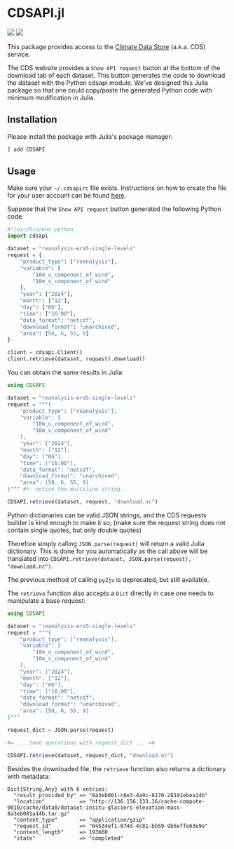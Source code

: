 # CDSAPI.jl

[![][build-img]][build-url] [![][codecov-img]][codecov-url]

This package provides access to the [Climate Data Store](https://cds.climate.copernicus.eu) (a.k.a. CDS) service.

The CDS website provides a `Show API request` button at the bottom of the download tab of each dataset.
This button generates the code to download the dataset with the Python cdsapi module. We've designed this
Julia package so that one could copy/paste the generated Python code with minimum modification in Julia.

## Installation

Please install the package with Julia's package manager:

```julia
] add CDSAPI
```

## Usage

Make sure your `~/.cdsapirc` file exists. Instructions on how to create the file for your user account can be found
[here](https://cds.climate.copernicus.eu/how-to-api).

Suppose that the `Show API request` button generated the following Python code:

```python
#!/usr/bin/env python
import cdsapi

dataset = "reanalysis-era5-single-levels"
request = {
    "product_type": ["reanalysis"],
    "variable": [
        "10m_u_component_of_wind",
        "10m_v_component_of_wind"
    ],
    "year": ["2024"],
    "month": ["12"],
    "day": ["06"],
    "time": ["16:00"],
    "data_format": "netcdf",
    "download_format": "unarchived",
    "area": [58, 6, 55, 9]
}

client = cdsapi.Client()
client.retrieve(dataset, request).download()
```

You can obtain the same results in Julia:

```julia
using CDSAPI

dataset = "reanalysis-era5-single-levels"
request = """{
    "product_type": ["reanalysis"],
    "variable": [
        "10m_u_component_of_wind",
        "10m_v_component_of_wind"
    ],
    "year": ["2024"],
    "month": ["12"],
    "day": ["06"],
    "time": ["16:00"],
    "data_format": "netcdf",
    "download_format": "unarchived",
    "area": [58, 6, 55, 9]
}""" #<- notice the multiline string.

CDSAPI.retrieve(dataset, request, "download.nc")
```
Python dictionaries can be valid JSON strings, and the CDS requests builder is kind enough to make it so, (make sure the request string does not contain single quotes, but only double quotes)

Therefore simply calling `JSON.parse(request)` will return a valid Julia dictionary. This is done for you automatically as the call above will be translated into `CDSAPI.retrieve(dataset, JSON.parse(request), "download.nc")`.

The previous method of calling `py2ju` is deprecated, but still available.

The `retrieve` function also accepts a `Dict` directly in case one needs to manipulate a base request:
```julia
using CDSAPI

dataset = "reanalysis-era5-single-levels"
request = """{
    "product_type": ["reanalysis"],
    "variable": [
        "10m_u_component_of_wind",
        "10m_v_component_of_wind"
    ],
    "year": ["2024"],
    "month": ["12"],
    "day": ["06"],
    "time": ["16:00"],
    "data_format": "netcdf",
    "download_format": "unarchived",
    "area": [58, 6, 55, 9]
}"""

request_dict = JSON.parse(request)

#= ... Some operations with request_dict ... =#

CDSAPI.retrieve(dataset, request_dict, "download.nc")

```

Besides the downloaded file, the `retrieve` function also returns a dictionary with metadata:

```
Dict{String,Any} with 6 entries:
  "result_provided_by" => "8a3eb001-c8e3-4a9c-8170-28191ebea14b"
  "location"           => "http://136.156.133.36/cache-compute-0010/cache/data0/dataset-insitu-glaciers-elevation-mass-8a3eb001a14b.tar.gz"
  "content_type"       => "application/gzip"
  "request_id"         => "04534ef1-874d-4c81-bb59-9b5effe63e9e"
  "content_length"     => 193660
  "state"              => "completed"
```

[build-img]: https://img.shields.io/github/actions/workflow/status/JuliaClimate/CDSAPI.jl/CI.yml?branch=master&style=flat-square
[build-url]: https://github.com/JuliaClimate/CDSAPI.jl/actions

[codecov-img]: https://img.shields.io/codecov/c/github/JuliaClimate/CDSAPI.jl?style=flat-square
[codecov-url]: https://codecov.io/gh/JuliaClimate/CDSAPI.jl
